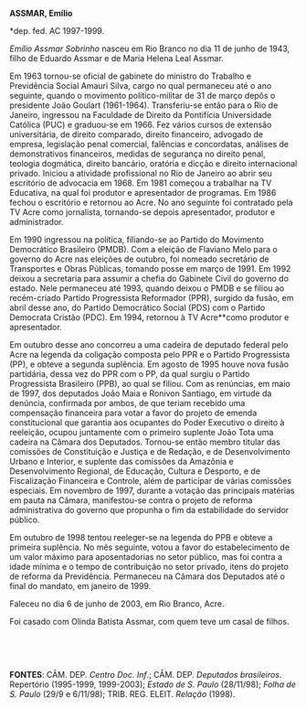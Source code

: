 **ASSMAR, Emílio**

\*dep. fed. AC 1997-1999.

*Emílio Assmar Sobrinho* nasceu em Rio Branco no dia 11 de junho de
1943, filho de Eduardo Assmar e de Maria Helena Leal Assmar.

Em 1963 tornou-se oficial de gabinete do ministro do Trabalho e
Previdência Social Amauri Silva, cargo no qual permaneceu até o ano
seguinte, quando o movimento político-militar de 31 de março depôs o
presidente João Goulart (1961-1964). Transferiu-se então para o Rio de
Janeiro, ingressou na Faculdade de Direito da Pontifícia Universidade
Católica (PUC) e graduou-se em 1966. Fez vários cursos de extensão
universitária, de direito comparado, direito financeiro, advogado de
empresa, legislação penal comercial, falências e concordatas, análises
de demonstrativos financeiros, medidas de segurança no direito penal,
teologia dogmática, direito bancário, oratória e dicção e direito
internacional privado. Iniciou a atividade profissional no Rio de
Janeiro ao abrir seu escritório de advocacia em 1968. Em 1981 começou a
trabalhar na TV Educativa, na qual foi produtor e apresentador de
programas. Em 1986 fechou o escritório e retornou ao Acre. No ano
seguinte foi contratado pela TV Acre como jornalista, tornando-se depois
apresentador, produtor e administrador.

Em 1990 ingressou na política, filiando-se ao Partido do Movimento
Democrático Brasileiro (PMDB). Com a eleição de Flaviano Melo para o
governo do Acre nas eleições de outubro, foi nomeado secretário de
Transportes e Obras Públicas, tomando posse em março de 1991. Em 1992
deixou a secretaria para assumir a chefia do Gabinete Civil do governo
do estado. Nele permaneceu até 1993, quando deixou o PMDB e se filiou ao
recém-criado Partido Progressista Reformador (PPR), surgido da fusão, em
abril desse ano, do Partido Democrático Social (PDS) com o Partido
Democrata Cristão (PDC). Em 1994, retornou à TV Acre**como produtor e
apresentador.

Em outubro desse ano concorreu a uma cadeira de deputado federal pelo
Acre na legenda da coligação composta pelo PPR e o Partido Progressista
(PP), e obteve a segunda suplência. Em agosto de 1995 houve nova fusão
partidária, dessa vez do PPR com o PP, da qual surgiu o Partido
Progressista Brasileiro (PPB), ao qual se filiou. Com as renúncias, em
maio de 1997, dos deputados João Maia e Ronivon Santiago, em virtude da
denúncia, confirmada por ambos, de que teriam recebido uma compensação
financeira para votar a favor do projeto de emenda constitucional que
garantia aos ocupantes do Poder Executivo o direito à reeleição, ocupou
juntamente com o primeiro suplente João Tota uma cadeira na Câmara dos
Deputados. Tornou-se então membro titular das comissões de Constituição
e Justiça e de Redação, e de Desenvolvimento Urbano e Interior, e
suplente das comissões da Amazônia e Desenvolvimento Regional, de
Educação, Cultura e Desporto, e de Fiscalização Financeira e Controle,
além de participar de várias comissões especiais. Em novembro de 1997,
durante a votação das principais matérias em pauta na Câmara,
manifestou-se contra o projeto de reforma administrativa do governo que
propunha o fim da estabilidade do servidor público.

Em outubro de 1998 tentou reeleger-se na legenda do PPB e obteve a
primeira suplência. No mês seguinte, votou a favor do estabelecimento de
um valor máximo para aposentadorias no setor público, mas foi contra a
idade mínima e o tempo de contribuição no setor privado, itens do
projeto de reforma da Previdência. Permaneceu na Câmara dos Deputados
até o final do mandato, em janeiro de 1999.

Faleceu no dia 6 de junho de 2003, em Rio Branco, Acre.

Foi casado com Olinda Batista Assmar, com quem teve um casal de filhos.

 

 

**FONTES**: CÂM. DEP. *Centro Doc. Inf*.; CÂM. DEP. *Deputados*
*brasileiros*. Repertório (1995-1999, 1999-2003); *Estado de S. Paulo*
(28/11/98); *Folha de S. Paulo* (29/9 e 6/11/98); TRIB. REG. ELEIT.
*Relação* (1998).
